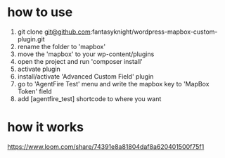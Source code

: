 
# how to use

1. git clone git@github.com:fantasyknight/wordpress-mapbox-custom-plugin.git
2. rename the folder to 'mapbox'
3. move the 'mapbox' to your wp-content/plugins
4. open the project and run 'composer install'
5. activate plugin
6. install/activate 'Advanced Custom Field' plugin
7. go to 'AgentFire Test' menu and write the mapbox key to 'MapBox Token' field
8. add [agentfire_test] shortcode to where you want

# how it works
https://www.loom.com/share/74391e8a81804daf8a620401500f75f1